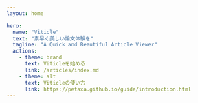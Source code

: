 ```yaml
---
layout: home

hero:
  name: "Viticle"
  text: "素早く美しい論文体験を"
  tagline: "A Quick and Beautiful Article Viewer"
  actions:
    - theme: brand
      text: Viticleを始める
      link: /articles/index.md
    - theme: alt
      text: Viticleの使い方
      link: https://petaxa.github.io/guide/introduction.html
---
```

